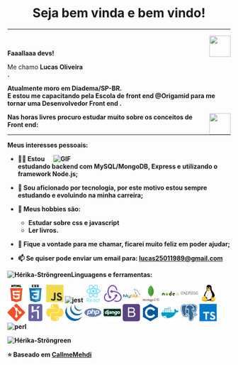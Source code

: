 <h1 align="center"> Seja bem vinda e bem vindo! </h1>
<hr />
<a href="https://github.com/strongreen" target="_blank">
  <img align="right" src="https://cdn.iconscout.com/icon/free/png-256/github-108-438008.png" width="48px" height="48px">
</a><br />
<p align="left" > 
  <b>Faaallaaa devs!</b>
</p>

<p align="left" >
Me chamo <b> Lucas Oliveira</br>.
  
Atualmente moro em Diadema/SP-BR.<br />
E estou me capacitando pela Escola de front end @Origamid para me tornar uma <b>Desenvolvedor Front end </b>.
</p>
<a href="https://www.linkedin.com/in/lucas-logistica/" target="_blank">
  <img align="right" src="https://i.ibb.co/Kx2GSrT/linkedin.png" width="48px" height="48px">
</a>
<p align="left" >
Nas horas livres procuro estudar muito sobre os conceitos de Front end:
</p>



<hr />

**Meus interesses pessoais:**

<img align="right" alt="GIF" src="https://octocat-generator-assets.githubusercontent.com/my-octocat-1612547785236.png" width="400px" />

- 👩‍💻 Estou estudando backend com **MySQL/MongoDB**, **Express** e utilizando o framework **Node.js**;

- 💼 Sou aficionado por tecnologia, por este motivo estou sempre estudando e evoluindo na minha carreira;
- 👾 Meus hobbies são: 
  - Estudar sobre css e javascript
  - Ler livros.
- 💬 Fique a vontade para me chamar, ficarei muito feliz em poder ajudar;
- 📫 Se quiser pode enviar um email para: lucas25011989@gmail.com

<p>
  <img align="left" src="https://github-readme-stats.vercel.app/api/top-langs/?username=strongreen&layout=compact&theme=graywhite&title_color=268bd2" alt="Hérika-Ströngreen" />
</p>


**Linguagens e ferramentas:**  

<p align="left">
<img src="https://raw.githubusercontent.com/devicons/devicon/master/icons/html5/html5-original-wordmark.svg" alt="html5" width="40" height="40"/> 
<img src="https://raw.githubusercontent.com/devicons/devicon/master/icons/css3/css3-original-wordmark.svg" alt="css3" width="40" height="40"/> 
<img src="https://raw.githubusercontent.com/devicons/devicon/master/icons/javascript/javascript-original.svg" alt="javascript" width="40" height="40"/> 
<img src="https://www.learnstorybook.com/intro-to-storybook/logo-jest.png" alt="jest" width="40" height="40" />
<img src="https://raw.githubusercontent.com/devicons/devicon/master/icons/react/react-original-wordmark.svg" alt="react" width="40" height="40"/> 
<img src="https://raw.githubusercontent.com/devicons/devicon/master/icons/redux/redux-original.svg" alt="redux" width="40" height="40"/> 
<img src="https://raw.githubusercontent.com/devicons/devicon/master/icons/mysql/mysql-original-wordmark.svg" alt="mysql" width="40" height="40"/> 
<img src="https://raw.githubusercontent.com/devicons/devicon/master/icons/mongodb/mongodb-original-wordmark.svg" alt="mongodb" width="40" height="40"/> 
<img src="https://raw.githubusercontent.com/devicons/devicon/master/icons/nodejs/nodejs-original-wordmark.svg" alt="nodejs" width="40" height="40"/> 
<img src="https://raw.githubusercontent.com/devicons/devicon/master/icons/express/express-original-wordmark.svg" alt="express" width="40" height="40"/> 
<img src="https://raw.githubusercontent.com/devicons/devicon/master/icons/linux/linux-original.svg" alt="linux" width="40" height="40" />
<img src="https://raw.githubusercontent.com/devicons/devicon/master/icons/git/git-original.svg" alt="git" width="40" height="40"/> 
<img src="https://raw.githubusercontent.com/devicons/devicon/master/icons/heroku/heroku-plain.svg" alt="heroku" width="40" height="40" />
<img src="https://raw.githubusercontent.com/devicons/devicon/master/icons/python/python-plain.svg" alt="Python" width="40" height="40" />
<img src="https://raw.githubusercontent.com/devicons/devicon/master/icons/jquery/jquery-plain.svg" alt="Jquery" width="40" height="40" />
<img src="https://raw.githubusercontent.com/devicons/devicon/master/icons/php/php-plain.svg" alt="PHP" width="40" height="40" />
<img src="https://raw.githubusercontent.com/devicons/devicon/master/icons/django/django-plain.svg" alt="Django" width="40" height="40" />
<img src="https://raw.githubusercontent.com/devicons/devicon/master/icons/bootstrap/bootstrap-plain.svg" alt="Bootstrap" width="40" height="40" />
<img src="https://raw.githubusercontent.com/devicons/devicon/master/icons/c/c-plain.svg" alt="C" width="40" height="40" />
<img src="https://raw.githubusercontent.com/devicons/devicon/master/icons/docker/docker-plain.svg" alt="Docker" width="40" height="40" />
<img src="https://raw.githubusercontent.com/devicons/devicon/master/icons/postgresql/postgresql-plain.svg" alt="postgresql" width="40" height="40" />
<img src="https://raw.githubusercontent.com/devicons/devicon/master/icons/typescript/typescript-plain.svg" alt="typescript" width="40" height="40" />
<img src="https://github.com/dnmfarrell/Perl-Icons/blob/master/Icons/Perl_Onion_Color.svg" alt="perl" width="40" height="40" />
</p>




<p align="left"> <img src="https://komarev.com/ghpvc/?username=strongreen" alt="Hérika-Ströngreen" /> </p>

⭐️ Baseado em [CallmeMehdi](https://github.com/Lucas8901)


